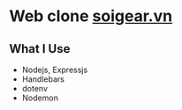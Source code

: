 # Web clone [soigear.vn](https://soigear.vn/)

## What I Use

- Nodejs, Expressjs
- Handlebars
- dotenv
- Nodemon
